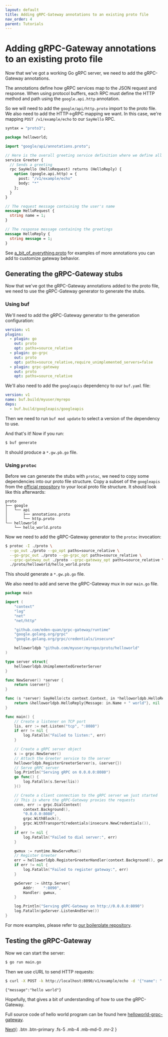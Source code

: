```yaml
---
layout: default
title: Adding gRPC-Gateway annotations to an existing proto file
nav_order: 4
parent: Tutorials
---
```


# Adding gRPC-Gateway annotations to an existing proto file

Now that we've got a working Go gRPC server, we need to add the gRPC-Gateway annotations.

The annotations define how gRPC services map to the JSON request and response. When using protocol buffers, each RPC must define the HTTP method and path using the `google.api.http` annotation.

So we will need to add the `google/api/http.proto` import to the proto file. We also need to add the HTTP->gRPC mapping we want. In this case, we're mapping `POST /v1/example/echo` to our `SayHello` RPC.

```protobuf
syntax = "proto3";

package helloworld;

import "google/api/annotations.proto";

// Here is the overall greeting service definition where we define all our endpoints
service Greeter {
  // Sends a greeting
  rpc SayHello (HelloRequest) returns (HelloReply) {
    option (google.api.http) = {
      post: "/v1/example/echo"
      body: "*"
    };
  }
}

// The request message containing the user's name
message HelloRequest {
  string name = 1;
}

// The response message containing the greetings
message HelloReply {
  string message = 1;
}
```

See [a_bit_of_everything.proto](https://github.com/grpc-ecosystem/grpc-gateway/blob/main/examples/internal/proto/examplepb/a_bit_of_everything.proto) for examples of more annotations you can add to customize gateway behavior.

## Generating the gRPC-Gateway stubs

Now that we've got the gRPC-Gateway annotations added to the proto file, we need to use the gRPC-Gateway generator to generate the stubs.

### Using buf

We'll need to add the gRPC-Gateway generator to the generation configuration:

```yaml
version: v1
plugins:
  - plugin: go
    out: proto
    opt: paths=source_relative
  - plugin: go-grpc
    out: proto
    opt: paths=source_relative,require_unimplemented_servers=false
  - plugin: grpc-gateway
    out: proto
    opt: paths=source_relative
```

We'll also need to add the `googleapis` dependency to our `buf.yaml` file:

```yaml
version: v1
name: buf.build/myuser/myrepo
deps:
  - buf.build/googleapis/googleapis
```

Then we need to run `buf mod update` to select a version of the dependency to use.

And that's it! Now if you run:

```sh
$ buf generate
```

It should produce a `*.gw.pb.go` file.

### Using `protoc`

Before we can generate the stubs with `protoc`, we need to copy some dependencies into our proto file structure. Copy a subset of the `googleapis`
from the [official repository](https://github.com/googleapis/googleapis) to your local proto file structure. It should look like this afterwards:

```
proto
├── google
│   └── api
│       ├── annotations.proto
│       └── http.proto
└── helloworld
    └── hello_world.proto
```

Now we need to add the gRPC-Gateway generator to the `protoc` invocation:

```sh
$ protoc -I ./proto \
  --go_out ./proto --go_opt paths=source_relative \
  --go-grpc_out ./proto --go-grpc_opt paths=source_relative \
  --grpc-gateway_out ./proto --grpc-gateway_opt paths=source_relative \
  ./proto/helloworld/hello_world.proto
```

This should generate a `*.gw.pb.go` file.

We also need to add and serve the gRPC-Gateway mux in our `main.go` file.

```go
package main

import (
	"context"
	"log"
	"net"
	"net/http"

	"github.com/eden-quan/grpc-gateway/runtime"
	"google.golang.org/grpc"
	"google.golang.org/grpc/credentials/insecure"

	helloworldpb "github.com/myuser/myrepo/proto/helloworld"
)

type server struct{
	helloworldpb.UnimplementedGreeterServer
}

func NewServer() *server {
	return &server{}
}

func (s *server) SayHello(ctx context.Context, in *helloworldpb.HelloRequest) (*helloworldpb.HelloReply, error) {
	return &helloworldpb.HelloReply{Message: in.Name + " world"}, nil
}

func main() {
	// Create a listener on TCP port
	lis, err := net.Listen("tcp", ":8080")
	if err != nil {
		log.Fatalln("Failed to listen:", err)
	}

	// Create a gRPC server object
	s := grpc.NewServer()
	// Attach the Greeter service to the server
	helloworldpb.RegisterGreeterServer(s, &server{})
	// Serve gRPC server
	log.Println("Serving gRPC on 0.0.0.0:8080")
	go func() {
		log.Fatalln(s.Serve(lis))
	}()

	// Create a client connection to the gRPC server we just started
	// This is where the gRPC-Gateway proxies the requests
	conn, err := grpc.DialContext(
		context.Background(),
		"0.0.0.0:8080",
		grpc.WithBlock(),
		grpc.WithTransportCredentials(insecure.NewCredentials()),
	)
	if err != nil {
		log.Fatalln("Failed to dial server:", err)
	}

	gwmux := runtime.NewServeMux()
	// Register Greeter
	err = helloworldpb.RegisterGreeterHandler(context.Background(), gwmux, conn)
	if err != nil {
		log.Fatalln("Failed to register gateway:", err)
	}

	gwServer := &http.Server{
		Addr:    ":8090",
		Handler: gwmux,
	}

	log.Println("Serving gRPC-Gateway on http://0.0.0.0:8090")
	log.Fatalln(gwServer.ListenAndServe())
}
```

For more examples, please refer to [our boilerplate repository](https://github.com/johanbrandhorst/grpc-gateway-boilerplate).

## Testing the gRPC-Gateway

Now we can start the server:

```sh
$ go run main.go
```

Then we use cURL to send HTTP requests:

```sh
$ curl -X POST -k http://localhost:8090/v1/example/echo -d '{"name": " hello"}'
```

```
{"message":"hello world"}
```

Hopefully, that gives a bit of understanding of how to use the gRPC-Gateway.

Full source code of hello world program can be found here [helloworld-grpc-gateway](https://github.com/iamrajiv/helloworld-grpc-gateway).

[Next](learn_more.md){: .btn .btn-primary .fs-5 .mb-4 .mb-md-0 .mr-2 }
